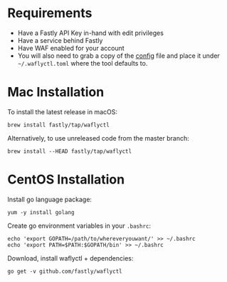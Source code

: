 # Requirements

* Have a Fastly API Key in-hand with edit privileges
* Have a service behind Fastly
* Have WAF enabled for your account
* You will also need to grab a copy of the
[config](https://github.com/fastly/waflyctl/blob/master/config_examples/waflyctl.toml.example)
file and place it under `~/.waflyctl.toml` where the tool defaults to.

# Mac Installation

To install the latest release in macOS:

```
brew install fastly/tap/waflyctl
```

Alternatively, to use unreleased code from the master branch:

```
brew install --HEAD fastly/tap/waflyctl
```

# CentOS Installation

Install go language package:

```
yum -y install golang
```

Create go environment variables in your `.bashrc`:
```
echo 'export GOPATH=/path/to/whereveryouwant/' >> ~/.bashrc
echo 'export PATH=$PATH:$GOPATH/bin' >> ~/.bashrc
```
Download, install waflyctl + dependencies:

```
go get -v github.com/fastly/waflyctl
```

